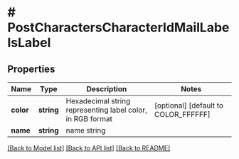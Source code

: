 # # PostCharactersCharacterIdMailLabelsLabel

## Properties

Name | Type | Description | Notes
------------ | ------------- | ------------- | -------------
**color** | **string** | Hexadecimal string representing label color, in RGB format | [optional] [default to COLOR_FFFFFF]
**name** | **string** | name string |

[[Back to Model list]](../../README.md#models) [[Back to API list]](../../README.md#endpoints) [[Back to README]](../../README.md)
